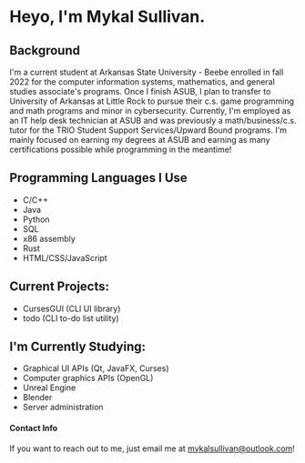 # Heyo, I'm Mykal Sullivan.

## Background
I'm a current student at Arkansas State University - Beebe enrolled in fall 2022 for the computer information systems, mathematics, and general studies associate's programs. Once I finish ASUB, I plan to transfer to University of Arkansas at Little Rock to pursue their c.s. game programming and math programs and minor in cybersecurity. Currently, I'm employed as an IT help desk technician at ASUB and was previously a math/business/c.s. tutor for the TRIO Student Support Services/Upward Bound programs.
I'm mainly focused on earning my degrees at ASUB and earning as many certifications possible while programming in the meantime!

## Programming Languages I Use
* C/C++
* Java
* Python
* SQL
* x86 assembly
* Rust
* HTML/CSS/JavaScript

## Current Projects:
* CursesGUI (CLI UI library)
* todo (CLI to-do list utility)

## I'm Currently Studying:
* Graphical UI APIs (Qt, JavaFX, Curses)
* Computer graphics APIs (OpenGL)
* Unreal Engine
* Blender
* Server administration

#### Contact Info
If you want to reach out to me, just email me at mykalsullivan@outlook.com!
